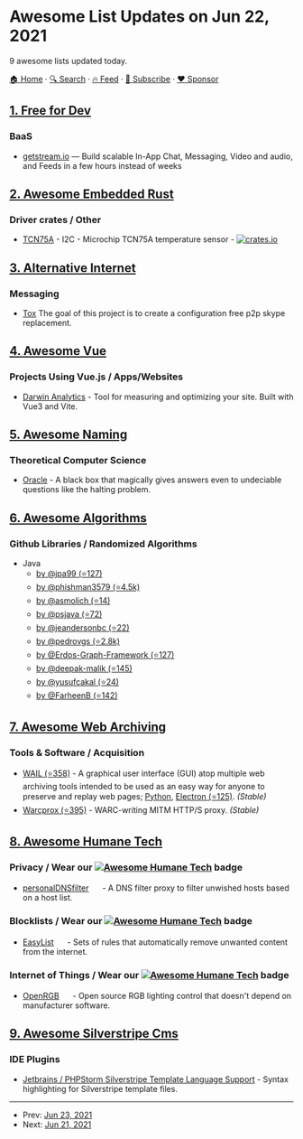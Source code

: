 # Awesome List Updates on Jun 22, 2021

9 awesome lists updated today.

[🏠 Home](/README.md) · [🔍 Search](https://www.trackawesomelist.com/search/) · [🔥 Feed](https://www.trackawesomelist.com/rss.xml) · [📮 Subscribe](https://trackawesomelist.us17.list-manage.com/subscribe?u=d2f0117aa829c83a63ec63c2f&id=36a103854c) · [❤️  Sponsor](https://github.com/sponsors/theowenyoung)



## [1. Free for Dev](/content/ripienaar/free-for-dev/README.md)

### BaaS

*   [getstream.io](https://getstream.io/) — Build scalable In-App Chat, Messaging, Video and audio, and Feeds in a few hours instead of weeks

## [2. Awesome Embedded Rust](/content/rust-embedded/awesome-embedded-rust/README.md)

### Driver crates / Other

*   [TCN75A](https://crates.io/crates/tcn75a) - I2C - Microchip TCN75A temperature sensor - [![crates.io](https://img.shields.io/crates/v/tcn75a.svg)](https://crates.io/crates/tcn75a)

## [3. Alternative Internet](/content/redecentralize/alternative-internet/README.md)

### Messaging

*   [Tox](https://tox.chat)  The goal of this project is to create a configuration free p2p skype replacement.

## [4. Awesome Vue](/content/vuejs/awesome-vue/README.md)

### Projects Using Vue.js / Apps/Websites

*   [Darwin Analytics](https://www.darwin.so) - Tool for measuring and optimizing your site. Built with Vue3 and Vite.

## [5. Awesome Naming](/content/gruhn/awesome-naming/README.md)

### Theoretical Computer Science

*   [Oracle](https://en.wikipedia.org/wiki/Oracle_machine) - A black box that magically gives answers even to undeciable questions like the halting problem.

## [6. Awesome Algorithms](/content/tayllan/awesome-algorithms/README.md)

### Github Libraries / Randomized Algorithms

*   Java
    *   [by @jpa99 (⭐127)](https://github.com/jpa99/Algorithms)
    *   [by @phishman3579 (⭐4.5k)](https://github.com/phishman3579/java-algorithms-implementation)
    *   [by @asmolich (⭐14)](https://github.com/asmolich/algorithms)
    *   [by @psjava (⭐72)](https://github.com/psjava/psjava)
    *   [by @jeandersonbc (⭐22)](https://github.com/jeandersonbc/algorithms-and-ds)
    *   [by @pedrovgs (⭐2.8k)](https://github.com/pedrovgs/Algorithms)
    *   [by @Erdos-Graph-Framework (⭐127)](https://github.com/Erdos-Graph-Framework/Erdos)
    *   [by @deepak-malik (⭐145)](https://github.com/deepak-malik/Data-Structures-In-Java)
    *   [by @yusufcakal (⭐24)](https://github.com/yusufcakal/algorithms)
    *   [by @FarheenB (⭐142)](https://github.com/FarheenB/Data-Structures-and-Algorithms)

## [7. Awesome Web Archiving](/content/iipc/awesome-web-archiving/README.md)

### Tools & Software / Acquisition

*   [WAIL (⭐358)](https://github.com/machawk1/wail) - A graphical user interface (GUI) atop multiple web archiving tools intended to be used as an easy way for anyone to preserve and replay web pages; [Python](https://machawk1.github.io/wail/), [Electron (⭐125)](https://github.com/n0tan3rd/wail). *(Stable)*
*   [Warcprox (⭐395)](https://github.com/internetarchive/warcprox) - WARC-writing MITM HTTP/S proxy. *(Stable)*

## [8. Awesome Humane Tech](/content/humanetech-community/awesome-humane-tech/README.md)

### Privacy / Wear our   [![Awesome Humane Tech](https://raw.githubusercontent.com/humanetech-community/awesome-humane-tech/main/humane-tech-badge.svg?sanitize=true)](https://github.com/humanetech-community/awesome-humane-tech)   badge

*   [personalDNSfilter](https://www.zenz-solutions.de/personaldnsfilter-wp/) [<img src="https://raw.githubusercontent.com/humanetech-community/awesome-humane-tech/main/logo/github.svg?sanitize=true" width="16"/>](https://github.com/IngoZenz/personaldnsfilter) - A DNS filter proxy to filter unwished hosts based on a host list.

### Blocklists / Wear our   [![Awesome Humane Tech](https://raw.githubusercontent.com/humanetech-community/awesome-humane-tech/main/humane-tech-badge.svg?sanitize=true)](https://github.com/humanetech-community/awesome-humane-tech)   badge

*   [EasyList](https://easylist.to/) [<img src="https://raw.githubusercontent.com/humanetech-community/awesome-humane-tech/main/logo/github.svg?sanitize=true" width="16"/>](https://github.com/easylist/easylist) - Sets of rules that automatically remove unwanted content from the internet.

### Internet of Things / Wear our   [![Awesome Humane Tech](https://raw.githubusercontent.com/humanetech-community/awesome-humane-tech/main/humane-tech-badge.svg?sanitize=true)](https://github.com/humanetech-community/awesome-humane-tech)   badge

*   [OpenRGB](https://openrgb.org/) [<img src="https://raw.githubusercontent.com/humanetech-community/awesome-humane-tech/main/logo/gitlab.svg?sanitize=true" width="16"/>](https://gitlab.com/CalcProgrammer1/OpenRGB) - Open source RGB lighting control that doesn't depend on manufacturer software.

## [9. Awesome Silverstripe Cms](/content/wernerkrauss/awesome-silverstripe-cms/README.md)

### IDE Plugins

*   [Jetbrains / PHPStorm Silverstripe Template Language Support](https://plugins.jetbrains.com/plugin/17014-silverstripe-template-language-support) - Syntax highlighting for Silverstripe template files.

---

- Prev: [Jun 23, 2021](/content/2021/06/23/README.md)
- Next: [Jun 21, 2021](/content/2021/06/21/README.md)
